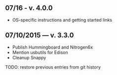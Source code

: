 ## 07/16 - v. 4.0.0
* OS-specific instructions and getting started links

## 07/10/2015 — v. 3.3.0
* Publish Hummingboard and Nitrogen6x
* Mention usbutils for Edison
* Cleanup Snappy

TODO: restore previous entries from git history
